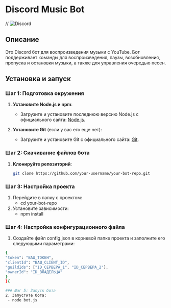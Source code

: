 # Discord Music Bot

// ![Discord](https://img.shields.io/discord/your-guild-id?label=Discord&logo=discord)

## Описание

Это Discord бот для воспроизведения музыки с YouTube. Бот поддерживает команды для воспроизведения, паузы, возобновления, пропуска и остановки музыки, а также для управления очередью песен.

## Установка и запуск

### Шаг 1: Подготовка окружения

1. **Установите Node.js и npm**:
   - Загрузите и установите последнюю версию Node.js с официального сайта: [Node.js](https://nodejs.org/).

2. **Установите Git** (если у вас его еще нет):
   - Загрузите и установите Git с официального сайта: [Git](https://git-scm.com/).

### Шаг 2: Скачивание файлов бота

1. **Клонируйте репозиторий**:
   ```bash
   git clone https://github.com/your-username/your-bot-repo.git
   
### Шаг 3: Настройка проекта
1. Перейдите в папку с проектом:
   - cd your-bot-repo
2. Установите зависимости:
   - npm install
### Шаг 4: Настройка конфигурационного файла
1. Создайте файл config.json в корневой папке проекта и заполните его следующими параметрами:
  ```bash  
{
  "token": "ВАШ_ТОКЕН",
  "clientId": "ВАШ_CLIENT_ID",
  "guildIds": ["ID_СЕРВЕРА_1", "ID_СЕРВЕРА_2"],
  "ownerId": "ID_ВЛАДЕЛЬЦА"
}
}{

### Шаг 5: Запуск бота
2. Запустите бота:
   - node bot.js
